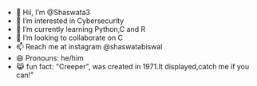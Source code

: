 - 👋 Hii, I’m @Shaswata3
- 👀 I’m interested in Cybersecurity 
- 🌱 I’m currently learning Python,C and R
- 💞️ I’m looking to collaborate on C 
- 📫 Reach me at instagram @shaswatabiswal
- 😄 Pronouns: he/him
- 😹 fun fact: "Creeper", was created in 1971.It displayed,catch me if you can!"

